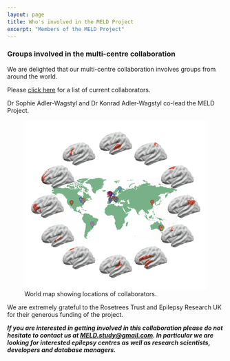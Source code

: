 ```yaml
---
layout: page
title: Who's involved in the MELD Project
excerpt: "Members of the MELD Project"
---
```



### Groups involved in the multi-centre collaboration

We are delighted that our multi-centre collaboration involves groups from around the world.

Please [click here](https://meldproject.github.io//docs/collaborator_list_030423.pdf) for a list of current collaborators.

Dr Sophie Adler-Wagstyl and Dr Konrad Adler-Wagstyl co-lead the MELD Project.

<figure>
<img src="/images/MELD_world_map.png"
alt="MELD around the world">
<figcaption>World map showing locations of collaborators.</figcaption>
</figure>

We are extremely grateful to the Rosetrees Trust and Epilepsy Research UK for their generous funding of the project.

***If you are interested in getting involved in this collaboration please do not hesitate to contact us at [MELD.study@gmail.com](mailto:MELD.study@gmail.com). In particular we are looking for interested epilepsy centres as well as research scientists, developers and database managers.***


